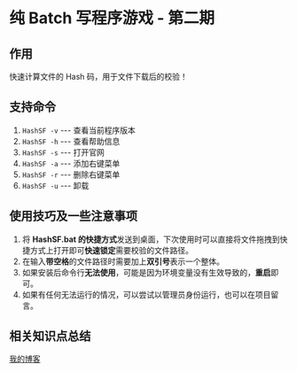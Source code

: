 # 纯 Batch 写程序游戏 - 第二期

## 作用

快速计算文件的 Hash 码，用于文件下载后的校验！

## 支持命令

1. `HashSF -v` --- 查看当前程序版本
2. `HashSF -h` --- 查看帮助信息
3. `HashSF -s` --- 打开官网
4. `HashSF -a` --- 添加右键菜单
5. `HashSF -r` --- 删除右键菜单
6. `HashSF -u` --- 卸载

## 使用技巧及一些注意事项

1. 将 **HashSF.bat 的快捷方式**发送到桌面，下次使用时可以直接将文件拖拽到快捷方式上打开即可**快速锁定**需要校验的文件路径。
2. 在输入**带空格**的文件路径时需要加上**双引号**表示一个整体。
3. 如果安装后命令行**无法使用**，可能是因为环境变量没有生效导致的，**重启**即可。
4. 如果有任何无法运行的情况，可以尝试以管理员身份运行，也可以在项目留言。

## 相关知识点总结

[我的博客](Https://www.cnblogs.com/seafever/p/HashSF.html)
